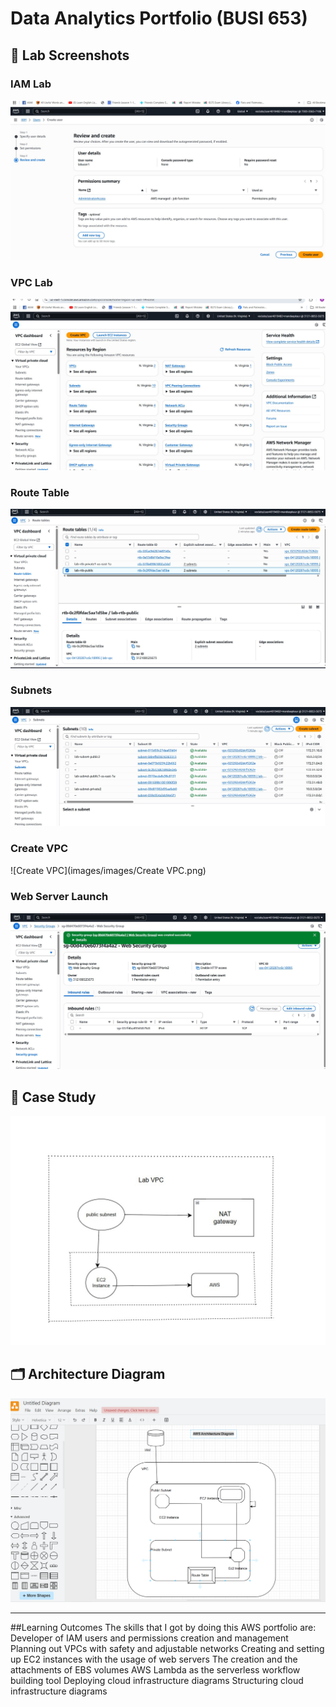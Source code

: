 # Data Analytics Portfolio (BUSI 653)

## 📸 Lab Screenshots

### IAM Lab  
![IAM Lab](images/images/iam_lab_result.png)

### VPC Lab  
![VPC Lab](images/images/vpc_lab_result.png)

### Route Table  
![Route Table](images/images/route_table_assoc.png)

### Subnets  
![Subnets](images/images/subnets_list.png)

### Create VPC  
![Create VPC](images/images/Create VPC.png)

### Web Server Launch  
![Web Server Browser](images/images/webserver_browser.png)

## 🧠 Case Study  
![Case Study](images/images/case_study_1.png)

## 🗂️ Architecture Diagram

![AWS Architecture Diagram](images/images/AWS%20Architecture%20Diagram.png)

---

##Learning Outcomes
The skills that I got by doing this AWS portfolio are:
Developer of IAM users and permissions creation and management
Planning out VPCs with safety and adjustable networks
Creating and setting up EC2 instances with the usage of web servers
The creation and the attachments of EBS volumes
AWS Lambda as the serverless workflow building tool
Deploying cloud infrastructure diagrams Structuring cloud infrastructure diagrams
